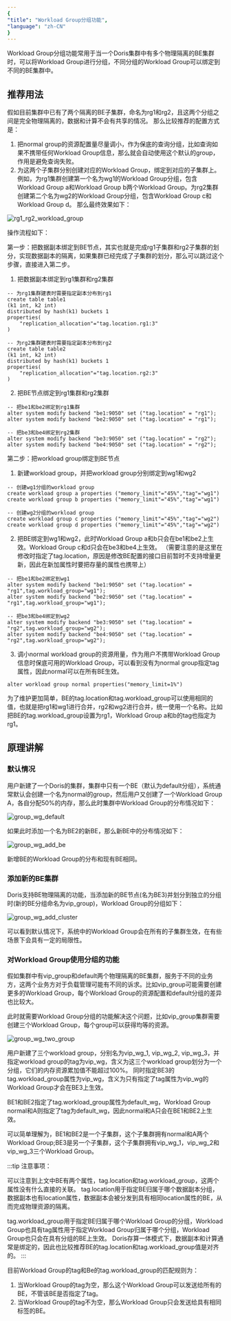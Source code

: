 ```yaml
---
{
"title": "Workload Group分组功能",
"language": "zh-CN"
}
---
```


<!--
Licensed to the Apache Software Foundation (ASF) under one
or more contributor license agreements.  See the NOTICE file
distributed with this work for additional information
regarding copyright ownership.  The ASF licenses this file
to you under the Apache License, Version 2.0 (the
"License"); you may not use this file except in compliance
with the License.  You may obtain a copy of the License at

  http://www.apache.org/licenses/LICENSE-2.0

Unless required by applicable law or agreed to in writing,
software distributed under the License is distributed on an
"AS IS" BASIS, WITHOUT WARRANTIES OR CONDITIONS OF ANY
KIND, either express or implied.  See the License for the
specific language governing permissions and limitations
under the License.
-->

Workload Group分组功能常用于当一个Doris集群中有多个物理隔离的BE集群时，可以将Workload Group进行分组，不同分组的Workload Group可以绑定到不同的BE集群中。

## 推荐用法
假如目前集群中已有了两个隔离的BE子集群，命名为rg1和rg2，且这两个分组之间是完全物理隔离的，数据和计算不会有共享的情况。
那么比较推荐的配置方式是：
1. 把normal group的资源配置量尽量调小，作为保底的查询分组，比如查询如果不携带任何Workload Group信息，那么就会自动使用这个默认的group，作用是避免查询失败。
2. 为这两个子集群分别创建对应的Workload Group，绑定到对应的子集群上。
   例如，为rg1集群创建第一个名为wg1的Workload Group分组，包含Workload Group a和Workload Group b两个Workload Group。为rg2集群创建第二个名为wg2的Workload Group分组，包含Workload Group c和Workload Group d。
   那么最终效果如下：

![rg1_rg2_workload_group](/images/workload-management/rg1_rg2_workload_group.png)

操作流程如下：

第一步：把数据副本绑定到BE节点，其实也就是完成rg1子集群和rg2子集群的划分，实现数据副本的隔离，如果集群已经完成了子集群的划分，那么可以跳过这个步骤，直接进入第二步。
1. 把数据副本绑定到rg1集群和rg2集群
```
-- 为rg1集群建表时需要指定副本分布到rg1
create table table1
(k1 int, k2 int)
distributed by hash(k1) buckets 1
properties(
    "replication_allocation"="tag.location.rg1:3"
)

-- 为rg2集群建表时需要指定副本分布到rg2
create table table2
(k1 int, k2 int)
distributed by hash(k1) buckets 1
properties(
    "replication_allocation"="tag.location.rg2:3"
)
```

2. 把BE节点绑定到rg1集群和rg2集群
```
-- 把be1和be2绑定到rg1集群
alter system modify backend "be1:9050" set ("tag.location" = "rg1");
alter system modify backend "be2:9050" set ("tag.location" = "rg1");

-- 把be3和be4绑定到rg2集群
alter system modify backend "be3:9050" set ("tag.location" = "rg2");
alter system modify backend "be4:9050" set ("tag.location" = "rg2");
```

第二步：把workload group绑定到BE节点
1. 新建workload group，并把workload group分别绑定到wg1和wg2
```
-- 创建wg1分组的workload group
create workload group a properties ("memory_limit"="45%","tag"="wg1")
create workload group b properties ("memory_limit"="45%","tag"="wg1")

-- 创建wg2分组的workload group
create workload group c properties ("memory_limit"="45%","tag"="wg2")
create workload group d properties ("memory_limit"="45%","tag"="wg2")
```

2. 把BE绑定到wg1和wg2，此时Workload Group a和b只会在be1和be2上生效。Workload Group c和d只会在be3和be4上生效。
   （需要注意的是这里在修改时指定了tag.location，原因是修改BE配置的接口目前暂时不支持增量更新，因此在新加属性时要把存量的属性也携带上）
```
-- 把be1和be2绑定到wg1
alter system modify backend "be1:9050" set ("tag.location" = "rg1",tag.workload_group="wg1");
alter system modify backend "be2:9050" set ("tag.location" = "rg1",tag.workload_group="wg1");

-- 把be3和be4绑定到wg2
alter system modify backend "be3:9050" set ("tag.location" = "rg2",tag.workload_group="wg2");
alter system modify backend "be4:9050" set ("tag.location" = "rg2",tag.workload_group="wg2");
```

3. 调小normal workload group的资源用量，作为用户不携带Workload Group信息时保底可用的Workload Group，可以看到没有为normal group指定tag属性，因此normal可以在所有BE生效。
```
alter workload group normal properties("memory_limit=1%")
```
为了维护更加简单，BE的tag.location和tag.workload_group可以使用相同的值，也就是把rg1和wg1进行合并，rg2和wg2进行合并，统一使用一个名称。比如把BE的tag.workload_group设置为rg1，Workload Group a和b的tag也指定为rg1。


## 原理讲解
### 默认情况
用户新建了一个Doris的集群，集群中只有一个BE（默认为default分组），系统通常默认会创建一个名为normal的group，然后用户又创建了一个Workload Group A，各自分配50%的内存，那么此时集群中Workload Group的分布情况如下：

![group_wg_default](/images/workload-management/group_wg_default.png)

如果此时添加一个名为BE2的新BE，那么新BE中的分布情况如下：

![group_wg_add_be](/images/workload-management/group_wg_add_be.png)

新增BE的Workload Group的分布和现有BE相同。

### 添加新的BE集群
Doris支持BE物理隔离的功能，当添加新的BE节点(名为BE3)并划分到独立的分组时(新的BE分组命名为vip_group)，Workload Group的分组如下：

![group_wg_add_cluster](/images/workload-management/group_wg_add_cluster.png)

可以看到默认情况下，系统中的Workload Group会在所有的子集群生效，在有些场景下会具有一定的局限性。

### 对Workload Group使用分组的功能
假如集群中有vip_group和default两个物理隔离的BE集群，服务于不同的业务方，这两个业务方对于负载管理可能有不同的诉求。比如vip_group可能需要创建更多的Workload Group，每个Workload Group的资源配置和default分组的差异也比较大。

此时就需要Workload Group分组的功能解决这个问题，比如vip_group集群需要创建三个Workload Group，每个group可以获得均等的资源。

![group_wg_two_group](/images/workload-management/group_wg_two_group.png)

用户新建了三个workload group，分别名为vip_wg_1, vip_wg_2, vip_wg_3，并指定workload group的tag为vip_wg，含义为这三个workload group划分为一个分组，它们的内存资源累加值不能超过100%。
同时指定BE3的tag.workload_group属性为vip_wg，含义为只有指定了tag属性为vip_wg的Workload Group才会在BE3上生效。

BE1和BE2指定了tag.workload_group属性为default_wg，Workload Group normal和A则指定了tag为default_wg，因此normal和A只会在BE1和BE2上生效。

可以简单理解为，BE1和BE2是一个子集群，这个子集群拥有normal和A两个Workload Group;BE3是另一个子集群，这个子集群拥有vip_wg_1，vip_wg_2和vip_wg_3三个Workload Group。

:::tip
注意事项：

可以注意到上文中BE有两个属性，tag.location和tag.workload_group，这两个属性没有什么直接的关联。
tag.location用于指定BE归属于哪个数据副本分组，数据副本也有location属性，数据副本会被分发到具有相同location属性的BE，从而完成物理资源的隔离。

tag.workload_group用于指定BE归属于哪个Workload Group的分组，Workload Group也具有tag属性用于指定Workload Group归属于哪个分组，Workload Group也只会在具有分组的BE上生效。
Doris存算一体模式下，数据副本和计算通常是绑定的，因此也比较推荐BE的tag.location和tag.workload_group值是对齐的。
:::

目前Workload Group的tag和Be的tag.workload_group的匹配规则为：
1. 当Workload Group的tag为空，那么这个Workload Group可以发送给所有的BE，不管该BE是否指定了tag。
2. 当Workload Group的tag不为空，那么Workload Group只会发送给具有相同标签的BE。



